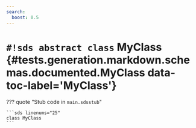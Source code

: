 ```yaml
---
search:
  boost: 0.5
---
```


# `#!sds abstract class` MyClass {#tests.generation.markdown.schemas.documented.MyClass data-toc-label='MyClass'}

??? quote "Stub code in `main.sdsstub`"

    ```sds linenums="25"
    class MyClass
    ```
